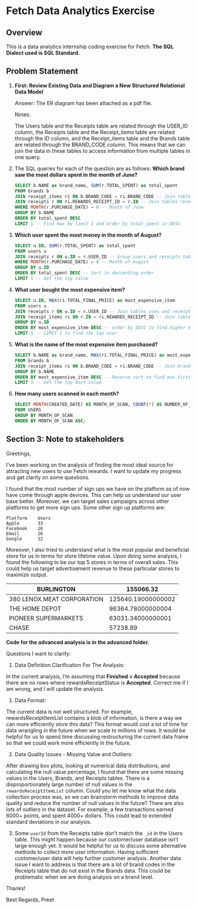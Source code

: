 # Fetch Data Analytics Exercise

## Overview

This is a data analytics internship coding exercise for Fetch. **The SQL Dialect used is SQL Standard.**

## Problem Statement

1. **First: Review Existing Data and Diagram a New Structured Relational Data Model**

   Answer: The ER diagram has been attached as a pdf file.

   Notes:

   The Users table and the Receipts table are related through the USER_ID column, the Receipts table and the Receipt_items table are related through the ID column, and the Receipt_items table and the Brands table are related through the BRAND_CODE column. This means that we can join the data in these tables to access information from multiple tables in one query.

2. The SQL queries for each of the question are as follows:
   **Which brand saw the most dollars spent in the month of June?**

   ```sql
   SELECT b.NAME as brand_name, SUM(r.TOTAL_SPENT) as total_spent
   FROM brands b
   JOIN receipt_items ri ON b.BRAND_CODE = ri.BRAND_CODE -- Join tables brands and receipt items
   JOIN receipts r ON ri.REWARDS_RECEIPT_ID = r.ID -- Join tables receipts and rewards receipts
   WHERE MONTH(r.PURCHASE_DATE) = 6 -- Month of June
   GROUP BY b.NAME
   ORDER BY total_spent DESC
   LIMIT 1 -- Find max by limit 1 and order by total_spent in DESC
   ```

2. **Which user spent the most money in the month of August?**

   ```sql
   SELECT u.ID, SUM(r.TOTAL_SPENT) as total_spent
   FROM users u
   JOIN receipts r ON u.ID = r.USER_ID -- Group users and receipts table based on User ID
   WHERE MONTH(r.PURCHASE_DATE) = 8 -- Month of August
   GROUP BY u.ID
   ORDER BY total_spent DESC -- Sort in descending order
   LIMIT 1 -- Get the top value
   ```

3. **What user bought the most expensive item?**

   ```sql
   SELECT u.ID, MAX(ri.TOTAL_FINAL_PRICE) as most_expensive_item
   FROM users u
   JOIN receipts r ON u.ID = r.USER_ID -- Join tables uses and receipts on User ID
   JOIN receipt_items ri ON r.ID = ri.REWARDS_RECEIPT_ID -- Join tables receipt_items and receipts on Receipt ID
   GROUP BY u.ID
   ORDER BY most_expensive_item DESC -- order by DESC to find higher expenses first
   LIMIT 1 -- LIMIT 1 to find the top user
   ```

4. **What is the name of the most expensive item purchased?**

   ```sql
   SELECT b.NAME as brand_name, MAX(ri.TOTAL_FINAL_PRICE) as most_expensive_item
   FROM brands b
   JOIN receipt_items ri ON b.BRAND_CODE = ri.BRAND_CODE -- Join brands and receipt_items on Brand Code
   GROUP BY b.NAME
   ORDER BY most_expensive_item DESC -- Reverse sort to find max first
   LIMIT 1 -- Get the top most value
   ```

5. **How many users scanned in each month?**

   ```sql
   SELECT MONTH(CREATED_DATE) AS MONTH_OF_SCAN, COUNT(*) AS NUMBER_OF_USERS
   FROM USERS
   GROUP BY MONTH_OF_SCAN
   ORDER BY MONTH_OF_SCAN ASC;
   ```

## Section 3: Note to stakeholders

Greetings,

I've been working on the analysis of finding the most ideal source for attracting new users to use Fetch rewards. I want to update my progress and get clarity on some questions.

I found that the most number of sign ups we have on the platform as of now have come through apple devices. This can help us understand our user base better. Moreover, we can target sales campaigns across other platforms to get more sign ups. Some other sign up platforms are:

```
Platform	Users
Apple		33
Facebook	16
Email		26
Google		12
```

Moreover, I also tried to understand what is the most popular and beneficial store for us in terms for store lifetime value. Upon doing some analysis, I found the following to be our top 5 stores in terms of overall sales. This could help us target advertisement revenue to these particular stores to maximize output. 

| BURLINGTON                 | 155066.32          |
| -------------------------- | ------------------ |
| 380 LENOX MEAT CORPORATION | 125640.19000000002 |
| THE HOME DEPOT             | 96364.78000000004  |
| PIONEER SUPERMARKETS       | 63031.34000000001  |
| CHASE                      | 57238.89           |

**Code for the advanced analysis is in the advanced folder.**

Questions I want to clarify:

1. Data Definition Clarification For The Analysis:

In the current analysis, I’m assuming that **Finished = Accepted** because there are no rows where rewardsReceiptStatus is **Accepted**. Correct me if I am wrong, and I will update the analysis.

1. Data Format:

The current data is not well structured. For example, rewardsReceiptItemList contains a blob of information, is there a way we can more efficiently store this data? This format would cost a lot of time for data wrangling in the future when we scale to millions of rows. It would be helpful for us to spend time discussing restructuring the current data frame so that we could work more efficiently in the future.

2. Data Quality Issues - Missing Value and Outliers:

After drawing box plots, looking at numerical data distributions, and calculating the null value percentage, I found that there are some missing values in the Users, Brands, and Receipts tables. There is a disproportionately large number of null values in the `rewardsReceiptItemList` column. Could you let me know what the data collection process was, so we can brainstorm methods to improve data quality and reduce the number of null values in the future? There are also lots of outliers in the dataset. For example, a few transactions earned 6000+ points, and spent 4000+ dollars. This could lead to extended standard deviations in our analysis.

3. Some `userId` from the Receipts table don’t match the `_id` in the Users table. This might happen because our customer/user database isn’t large enough yet. It would be helpful for us to discuss some alternative methods to collect more user information. Having sufficient customer/user data will help further customer analysis. Another data issue I want to address is that there are a lot of brand codes in the Receipts table that do not exist in the Brands data. This could be problematic when we are doing analysis on a brand level.

Thanks!

Best Regards, Preet
